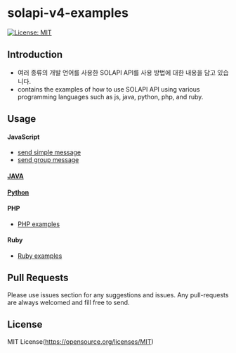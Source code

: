 # solapi-v4-examples
[![License: MIT](https://img.shields.io/badge/License-MIT-yellow.svg)](https://opensource.org/licenses/MIT)

## Introduction
- 여러 종류의 개발 언어를 사용한 SOLAPI API를 사용 방법에 대한 내용을 담고 있습니다. 
- contains the examples of how to use SOLAPI API using various programming languages such as js, java, python, php, and ruby. 

## Usage

#### JavaScript
- [send simple message](/javascript/send_simple_message.js)
- [send group message](/javascript/send_group_message.js)

#### [JAVA](./java)

#### [Python](./python)

#### PHP
- [PHP examples](/php)

#### Ruby
- [Ruby examples](/ruby)

## Pull Requests
Please use issues section for any suggestions and issues.
Any pull-requests are always welcomed and fill free to send. 

## License
MIT License(https://opensource.org/licenses/MIT)



